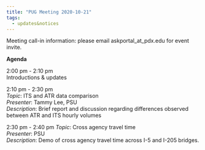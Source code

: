 ```yaml
---
title: "PUG Meeting 2020-10-21"
tags:
  - updates&notices
---
```


Meeting call-in information: please email askportal_at_pdx.edu for event invite.

**Agenda**

2:00 pm - 2:10 pm  
Introductions & updates  

2:10 pm - 2:30 pm  
_Topic_: ITS and ATR data comparison  
_Presenter_: Tammy Lee, PSU  
_Description_: Brief report and discussion regarding differences observed between ATR and ITS hourly volumes  

2:30 pm - 2:40 pm
_Topic_: Cross agency travel time  
_Presenter_: PSU  
_Description_: Demo of cross agency travel time across I-5 and I-205 bridges.
